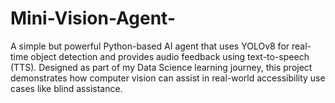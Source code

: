 # Mini-Vision-Agent-
A simple but powerful Python-based AI agent that uses YOLOv8 for real-time object detection and provides audio feedback using text-to-speech (TTS). Designed as part of my Data Science learning journey, this project demonstrates how computer vision can assist in real-world accessibility use cases like blind assistance.

